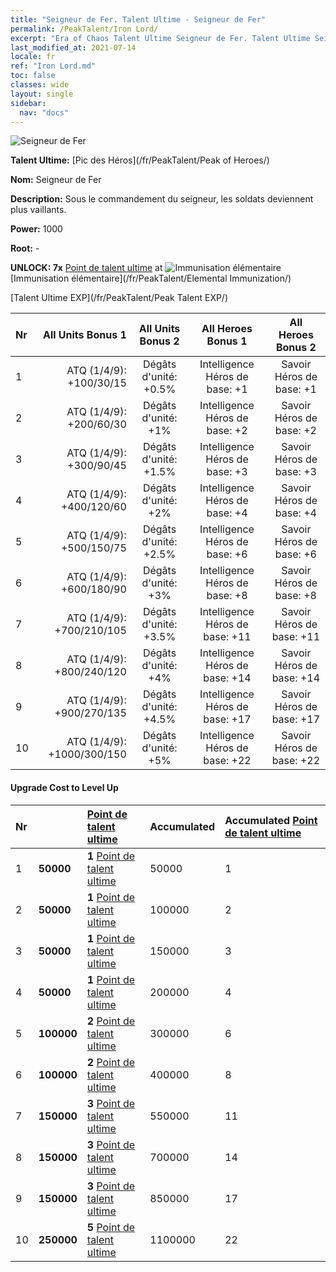 ```yaml
---
title: "Seigneur de Fer. Talent Ultime - Seigneur de Fer"
permalink: /PeakTalent/Iron Lord/
excerpt: "Era of Chaos Talent Ultime Seigneur de Fer. Talent Ultime Seigneur de Fer. Seigneur de Fer"
last_modified_at: 2021-07-14
locale: fr
ref: "Iron Lord.md"
toc: false
classes: wide
layout: single
sidebar:
  nav: "docs"
---
```


  ![Seigneur de Fer](/images/pt/talent_1008.png)

  **Talent Ultime:** [Pic des Héros](/fr/PeakTalent/Peak of Heroes/)

  **Nom:** Seigneur de Fer

  **Description:** Sous le commandement du seigneur, les soldats deviennent plus vaillants.

  **Power:** 1000

  **Root:** -

  **UNLOCK: 7x** [Point de talent ultime](/ItemsFR/con_934/) at ![Immunisation élémentaire](/images/pt/talent_1004.png) [Immunisation élémentaire](/fr/PeakTalent/Elemental Immunization/)

  [Talent Ultime EXP](/fr/PeakTalent/Peak Talent EXP/)

  | Nr | All Units Bonus 1 | All Units Bonus 2 | All Heroes Bonus 1 | All Heroes Bonus 2 |
  |:---|--------------:|:-------------:|:-------------:|:-------------:|
  | 1 | ATQ (1/4/9): +100/30/15 | Dégâts d'unité: +0.5% | Intelligence Héros de base: +1 | Savoir Héros de base: +1 |
  | 2 | ATQ (1/4/9): +200/60/30 | Dégâts d'unité: +1% | Intelligence Héros de base: +2 | Savoir Héros de base: +2 |
  | 3 | ATQ (1/4/9): +300/90/45 | Dégâts d'unité: +1.5% | Intelligence Héros de base: +3 | Savoir Héros de base: +3 |
  | 4 | ATQ (1/4/9): +400/120/60 | Dégâts d'unité: +2% | Intelligence Héros de base: +4 | Savoir Héros de base: +4 |
  | 5 | ATQ (1/4/9): +500/150/75 | Dégâts d'unité: +2.5% | Intelligence Héros de base: +6 | Savoir Héros de base: +6 |
  | 6 | ATQ (1/4/9): +600/180/90 | Dégâts d'unité: +3% | Intelligence Héros de base: +8 | Savoir Héros de base: +8 |
  | 7 | ATQ (1/4/9): +700/210/105 | Dégâts d'unité: +3.5% | Intelligence Héros de base: +11 | Savoir Héros de base: +11 |
  | 8 | ATQ (1/4/9): +800/240/120 | Dégâts d'unité: +4% | Intelligence Héros de base: +14 | Savoir Héros de base: +14 |
  | 9 | ATQ (1/4/9): +900/270/135 | Dégâts d'unité: +4.5% | Intelligence Héros de base: +17 | Savoir Héros de base: +17 |
  | 10 | ATQ (1/4/9): +1000/300/150 | Dégâts d'unité: +5% | Intelligence Héros de base: +22 | Savoir Héros de base: +22 |


#### Upgrade Cost to Level Up

  | Nr | <i class="fas fa-coins"/> | [Point de talent ultime](/ItemsFR/con_934/) | Accumulated <i class="fas fa-coins"/> | Accumulated [Point de talent ultime](/ItemsFR/con_934/) |
  |:---|:--------------|:-------------|:-------------|:-------------|
  | 1 | **50000** | **1** [Point de talent ultime](/ItemsFR/con_934/) | 50000 | 1 |
  | 2 | **50000** | **1** [Point de talent ultime](/ItemsFR/con_934/) | 100000 | 2 |
  | 3 | **50000** | **1** [Point de talent ultime](/ItemsFR/con_934/) | 150000 | 3 |
  | 4 | **50000** | **1** [Point de talent ultime](/ItemsFR/con_934/) | 200000 | 4 |
  | 5 | **100000** | **2** [Point de talent ultime](/ItemsFR/con_934/) | 300000 | 6 |
  | 6 | **100000** | **2** [Point de talent ultime](/ItemsFR/con_934/) | 400000 | 8 |
  | 7 | **150000** | **3** [Point de talent ultime](/ItemsFR/con_934/) | 550000 | 11 |
  | 8 | **150000** | **3** [Point de talent ultime](/ItemsFR/con_934/) | 700000 | 14 |
  | 9 | **150000** | **3** [Point de talent ultime](/ItemsFR/con_934/) | 850000 | 17 |
  | 10 | **250000** | **5** [Point de talent ultime](/ItemsFR/con_934/) | 1100000 | 22 |
